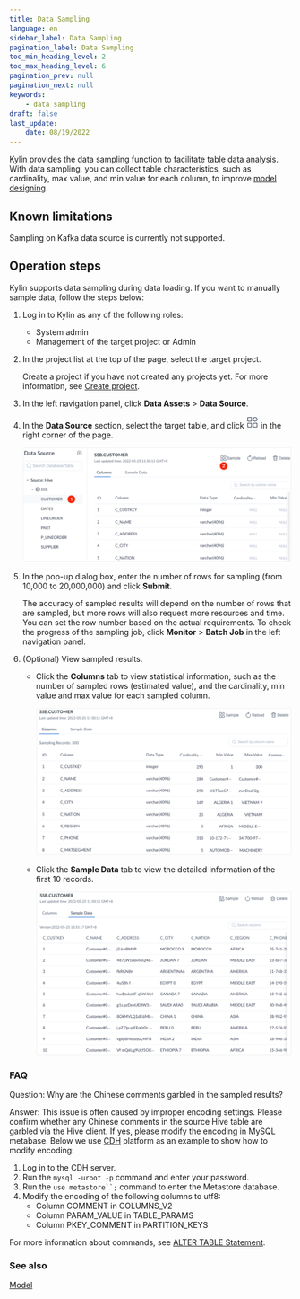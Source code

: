 ```yaml
---
title: Data Sampling
language: en
sidebar_label: Data Sampling
pagination_label: Data Sampling
toc_min_heading_level: 2
toc_max_heading_level: 6
pagination_prev: null
pagination_next: null
keywords:
    - data sampling
draft: false
last_update:
    date: 08/19/2022
---
```


Kylin provides the data sampling function to facilitate table data analysis. With data sampling, you can collect table characteristics, such as cardinality, max value, and min value for each column, to improve [model designing](../modeling/intro.md). 

## Known limitations

Sampling on Kafka data source is currently not supported. 

## Operation steps

Kylin supports data sampling during data loading. If you want to manually sample data, follow the steps below: 

1. Log in to Kylin as any of the following roles:
   - System admin
   - Management of the target project or Admin

2. In the project list at the top of the page, select the target project. 

   Create a project if you have not created any projects yet. For more information, see [Create project](../operations/project-operation/project_management.md).

3. In the left navigation panel, click **Data Assets** > **Data Source**.

4. In the **Data Source** section, select the target table, and click ![](images/sample.png) in the right corner of the page.

   ![](images/target_table.png)

5. In the pop-up dialog box, enter the number of rows for sampling (from 10,000 to 20,000,000) and click **Submit**. 

   The accuracy of sampled results will depend on the number of rows that are sampled, but more rows will also request more resources and time. You can set the row number based on the actual requirements. To check the progress of the sampling job, click **Monitor** > **Batch Job** in the left navigation panel. 

6. (Optional) View sampled results.

   - Click the **Columns** tab to view statistical information, such as the number of sampled rows (estimated value), and the cardinality, min value and max value for each sampled column. 

     ![](images/ssb_column.png)

   - Click the **Sample Data** tab to view the detailed information of the first 10 records. 

     ![](images/sample_data.png)

### FAQ

Question: Why are the Chinese comments garbled in the sampled results?

Answer: This issue is often caused by improper encoding settings. Please confirm whether any Chinese comments in the source Hive table are garbled via the Hive client. If yes, please modify the encoding in MySQL metabase. Below we use [CDH](../../installation/install_uninstall/install_on_cdh.en.md) platform as an example to show how to modify encoding: 

1. Log in to the CDH server. 
2. Run the `mysql -uroot -p` command and enter your password. 
3. Run the `use metastore``;` command to enter the Metastore database. 
4. Modify the encoding of the following columns to utf8: 
   - Column COMMENT in COLUMNS_V2
   - Column PARAM_VALUE in TABLE_PARAMS
   - Column PKEY_COMMENT in PARTITION_KEYS

For more information about commands, see [ALTER TABLE Statement](https://dev.mysql.com/doc/refman/5.7/en/alter-table.html). 

### See also

[Model](../modeling/intro.md)


